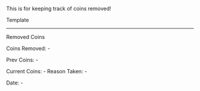 This is for keeping track of coins removed!


Template

-----------------------------------------

Removed Coins

Coins Removed: -

Prev Coins: -


Current Coins: -
Reason Taken: -

Date: -
